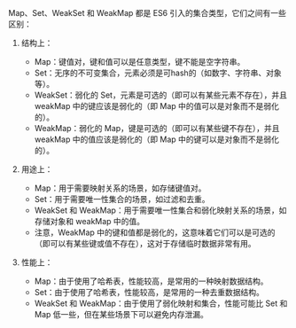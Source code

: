 Map、Set、WeakSet 和 WeakMap 都是 ES6 引入的集合类型，它们之间有一些区别：

1. 结构上：
   - Map：键值对，键和值可以是任意类型，键不能是空字符串。
   - Set：无序的不可变集合，元素必须是可hash的（如数字、字符串、对象等）。
   - WeakSet：弱化的 Set，元素是可选的（即可以有某些元素不存在），并且 weakMap 中的键应该是弱化的（即 Map 中的值可以是对象而不是弱化的）。
   - WeakMap：弱化的 Map，键是可选的（即可以有某些键不存在），并且 weakMap 中的值应该是弱化的（即 Map 中的键可以是对象而不是弱化的）。

2. 用途上：
   - Map：用于需要映射关系的场景，如存储键值对。
   - Set：用于需要唯一性集合的场景，如过滤和去重。
   - WeakSet 和 WeakMap：用于需要唯一性集合和弱化映射关系的场景，如存储对象和 weakMap 中的值。
   - 注意，WeakMap 中的键和值都是弱化的，这意味着它们可以是可选的（即可以有某些键或值不存在），这对于存储临时数据非常有用。

3. 性能上：
   - Map：由于使用了哈希表，性能较高，是常用的一种映射数据结构。
   - Set：由于使用了哈希表，性能较高，是常用的一种去重数据结构。
   - WeakSet 和 WeakMap：由于使用了弱化映射和集合，性能可能比 Set 和 Map 低一些，但在某些场景下可以避免内存泄漏。
